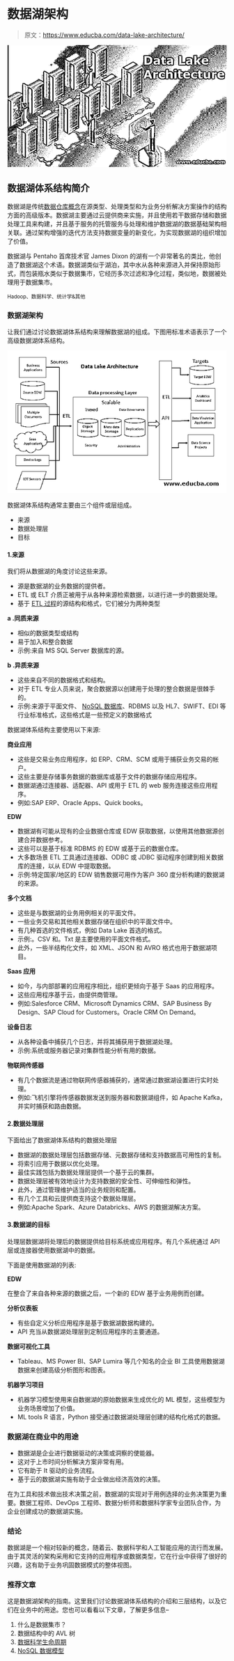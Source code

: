 # 数据湖架构

> 原文：<https://www.educba.com/data-lake-architecture/>

![Data-Lake-Architecture](img/911696b48dfe6cc188ca8636aab1ba95.png)



## 数据湖体系结构简介

数据湖是传统[数据仓库概念](https://www.educba.com/what-is-data-warehouse/)在源类型、处理类型和为业务分析解决方案操作的结构方面的高级版本。数据湖主要通过云提供商来实施，并且使用若干数据存储和数据处理工具来构建，并且基于服务的托管服务与处理和维护数据湖的数据基础架构相关联。通过架构增强的迭代方法支持数据变量的新变化，为实现数据湖的组织增加了价值。

数据湖与 Pentaho 首席技术官 James Dixon 的湖有一个非常著名的类比，他创造了数据湖这个术语。数据湖类似于湖泊，其中水从各种来源进入并保持原始形式，而包装瓶水类似于数据集市，它经历多次过滤和净化过程，类似地，数据被处理用于数据集市。

<small>Hadoop、数据科学、统计学&其他</small>

### 数据湖架构

让我们通过讨论数据湖体系结构来理解数据湖的组成。下图用标准术语表示了一个高级数据湖体系结构。

![Data Lake](img/a9379535573b1068a0de15518e636628.png)



数据湖体系结构通常主要由三个组件或层组成。

*   来源
*   数据处理层
*   目标

#### 1.来源

我们将从数据湖的角度讨论这些来源。

*   源是数据湖的业务数据的提供者。
*   ETL 或 ELT 介质正被用于从各种来源检索数据，以进行进一步的数据处理。
*   基于 [ETL 过程](https://www.educba.com/etl-process/)的源结构和格式，它们被分为两种类型

**a .同质来源**

*   相似的数据类型或结构
*   易于加入和整合数据
*   示例:来自 MS SQL Server 数据库的源。

**b .异质来源**

*   这些来自不同的数据格式和结构。
*   对于 ETL 专业人员来说，聚合数据源以创建用于处理的整合数据是很棘手的。
*   示例:来源于平面文件、 [NoSQL 数据库](https://www.educba.com/what-is-nosql-database/)、RDBMS 以及 HL7、SWIFT、EDI 等行业标准格式，这些格式是一些预定义的数据格式

数据湖体系结构主要使用以下来源:

**商业应用**

*   这些是交易业务应用程序，如 ERP、CRM、SCM 或用于捕获业务交易的帐户。
*   这些主要是存储事务数据的数据库或基于文件的数据存储应用程序。
*   数据湖通过连接器、适配器、API 或用于 ETL 的 web 服务连接这些应用程序。
*   例如:SAP ERP、Oracle Apps、Quick books。

**EDW**

*   数据湖有可能从现有的企业数据仓库或 EDW 获取数据，以使用其他数据源创建合并数据参考。
*   这些可以是基于标准 RDBMS 的 EDW 或基于云的数据仓库。
*   大多数场景 ETL 工具通过连接器、ODBC 或 JDBC 驱动程序创建到相关数据库的连接，以从 EDW 中提取数据。
*   示例:特定国家/地区的 EDW 销售数据可用作为客户 360 度分析构建的数据湖的来源。

**多个文档**

*   这些是与数据湖的业务用例相关的平面文件。
*   一些业务交易和其他相关数据存储在组织中的平面文件中。
*   有几种首选的文件格式，例如 Data Lake 首选的格式。
*   示例:。CSV 和。Txt 是主要使用的平面文件格式。
*   此外，一些半结构化文件，如 XML、JSON 和 AVRO 格式也用于数据湖项目。

**Saas 应用**

*   如今，与内部部署的应用程序相比，组织更倾向于基于 Saas 的应用程序。
*   这些应用程序基于云，由提供商管理。
*   例如:Salesforce CRM、Microsoft Dynamics CRM、SAP Business By Design、SAP Cloud for Customers。Oracle CRM On Demand。

**设备日志**

*   从各种设备中捕获几个日志，并将其捕获用于数据湖处理。
*   示例:系统或服务器记录对集群性能分析有用的数据。

**物联网传感器**

*   有几个数据流是通过物联网传感器捕获的，通常通过数据湖设置进行实时处理。
*   例如:飞机引擎将传感器数据发送到服务器和数据湖组件，如 Apache Kafka，并实时捕获和路由数据。

#### 2.数据处理层

下面给出了数据湖体系结构的数据处理层

*   数据湖的数据处理层包括数据存储、元数据存储和支持数据高可用性的复制。
*   将索引应用于数据以优化处理。
*   最佳实践包括为数据处理层提供一个基于云的集群。
*   数据处理层被有效地设计为支持数据的安全性、可伸缩性和弹性。
*   此外，通过管理维护适当的业务规则和配置。
*   有几个工具和云提供商支持这个数据处理层。
*   例如:Apache Spark、Azure Databricks、AWS 的数据湖解决方案。

#### 3.数据湖的目标

处理层数据湖将处理后的数据提供给目标系统或应用程序。有几个系统通过 API 层或连接器使用数据湖中的数据。

下面是使用数据湖的列表:

**EDW**

在整合了来自各种来源的数据之后，一个新的 EDW 基于业务用例而创建。

**分析仪表板**

*   有些自定义分析应用程序是基于数据湖数据构建的。
*   API 充当从数据湖处理层到定制应用程序的主要通道。

**数据可视化工具**

*   Tableau、MS Power BI、SAP Lumira 等几个知名的企业 BI 工具使用数据湖数据来创建高级分析图形和图表。

**机器学习项目**

*   机器学习模型使用来自数据湖的原始数据来生成优化的 ML 模型，这些模型为业务场景增加了价值。
*   ML tools R 语言，Python 接受通过数据湖处理层创建的结构化格式的数据。

### 数据湖在商业中的用途

*   数据湖是企业进行数据驱动的决策或洞察的使能器。
*   这对于上市时间分析解决方案非常有用。
*   它有助于 It 驱动的业务流程。
*   基于云的数据湖实施有助于企业做出经济高效的决策。

在为工具和技术做出技术决策之前，数据湖的实现对于用例选择的业务决策更为重要。数据工程师、DevOps 工程师、数据分析师和数据科学家专业团队合作，为企业创建成功的数据湖实施。

### 结论

数据湖是一个相对较新的概念，随着云、数据科学和人工智能应用的流行而发展。由于其灵活的架构采用和它支持的应用程序或数据类型，它在行业中获得了很好的兴趣，这有助于业务巩固数据模式的整体视图。

### 推荐文章

这是数据湖架构的指南。这里我们讨论数据湖体系结构的介绍和三层结构，以及它们在业务中的用途。您也可以看看以下文章，了解更多信息–

1.  什么是数据集市？
2.  数据结构中的 AVL 树
3.  [数据科学生命周期](https://www.educba.com/data-science-lifecycle/)
4.  [NoSQL 数据模型](https://www.educba.com/nosql-data-models/)





